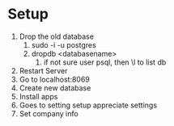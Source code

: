 # Setup

1. Drop the old database
   1. sudo -i -u postgres
   2. dropdb \<databasename\>
       1. if not sure user psql, then \l to list db
2. Restart Server
3. Go to localhost:8069
4. Create new database
5. Install apps
6. Goes to setting setup appreciate settings
7. Set company info